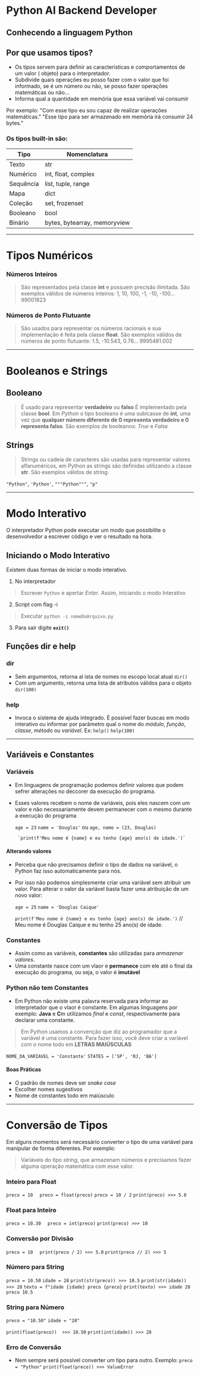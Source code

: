 # Python AI Backend Developer

## Conhecendo a linguagem Python

## Por que usamos tipos?
  - Os tipos servem para definir as caracteristicas e comportamentos de um valor ( objeto) para o interpretador.
  - Subdivide quais operações eu posso fazer com o valor que foi informado, se é um número ou não, se posso fazer operações matemáticas ou não...
  - Informa qual a quantidade em memória que essa variável vai consumir

  Por exemplo: 
    "Com esse tipo eu sou capaz de realizar operações matemáticas."
    "Esse tipo para ser armazenado em memória irá consumir 24 bytes."

### Os tipos built-in são:
| Tipo | Nomenclatura |
| ----------- | ----------- |
| Texto | str |
| Numérico | int, float, complex |
| Sequência | list, tuple, range |
| Mapa | dict |
| Coleção | set, frozenset|
| Booleano | bool |
| Binário | bytes, bytearray, memoryview |
<hr>

# Tipos Numéricos

### Números Inteiros
> São representados pela classe **int** e possuem precisão ilimitada.
São exemplos válidos de números inteiros:
1, 10, 100, -1, -10, -100... 99001823

### Números de Ponto Flutuante
> São usados para representar os números racionais e sua implementação é feita pela classe **float**.
São exemplos válidos de números de ponto flutuante:
1.5, -10.543, 0.76... 9995481.002

<hr>

# Booleanos e Strings

## Booleano
> É usado para representar **verdadeiro** ou **falso**
É implementado pela classe **bool**.
Em *Python* o tipo booleano é uma sublcasse de **int**, uma vez que **qualquer número diferente de 0 representa verdadeiro e 0 representa falso**.
São exemplos de booleanos:
*True* e *False*

## Strings
> Strings ou cadeia de caracteres são usadas para representar valores alfanuméricos, em Python as strings são definidas utilizando a classe **str**.
São exemplos válidos de string:

`"Python"`, `'Python'`, `"""Python"""`, `"p"` 
<hr>

# Modo Interativo

O interpretador Python pode executar um modo que possibilite o desenvolvedor a escrever código e ver o resultado na hora.

## Iniciando o Modo Interativo

Existem duas formas de iniciar o modo interativo.

1. No interpretador
 > Escrever `Python` e apertar *Enter*. Assim, iniciando o modo Interativo
2. Script com flag -i
 > Executar `python -i nomeDoArquivo.py`

3. Para sair digite **`exit()`**

## Funções dir e help
### dir
 - Sem argumentos, retorna al ista de nomes no escopo local atual
 `dir()`
 - Com um argumento, retorna uma lista de atributos válidos para o objeto
 `dir(100)`

### help
 - Invoca o sistema de ajuda integrado. É possível fazer buscas em modo interativo ou informar por parâmetro qual o nome do *módulo*, *função*, *classe*, *métod*o ou *variável*. Ex:
 `help()` `help(100)`


<hr>

## Variáveis e Constantes
### Variáveis
 - Em linguagens de programação podemos definir valores que podem sefrer alterações no deccorer da execução do programa.
 - Esses valores recebem o nome de variáveis, pois eles nascem com um valor e não necessariamente devem permanecer com o mesmo durante a execução do programa

      `age = 23`
      `name = 'Douglas'`
ou 
      `age, name = (23, Douglas)`

        `print(f'Meu nome é {name} e eu tenho {age} ano(s) de idade.')`

#### Alterando valores
- Perceba que não precisamos definir o tipo de dados na variável, o Python faz isso automaticamente para nós.
- Por isso não podemos simplesmente criar uma variável sem atribuir um valor.
Para alterar o valor da variável basta fazer uma atribuição de um novo valor:

  `age = 25`
  `name = 'Douglas Caique'`

  `print(f'Meu nome é {name} e eu tenho {age} ano(s) de idade.')` // Meu nome é Douglas Caique e eu tenho 25 ano(s) de idade.

### Constantes
- Assim como as variáveis, **constantes** são utilizadas para *armazenar valores*.
- Uma constante nasce com um vlaor e **permanece** com ele até o final da execução do programa, ou seja, o valor é **imutável**

### Python não tem Constantes
- Em Python não existe uma palavra reservada para informar ao interpretador que o vlaor é constante.
Em algumas linguagens por exemplo: **Java** e **C**m utilizamos *final* e *const*, respectivamente para declarar uma constante.

> Em Python usamos a convenção que diz ao programador que a variável é uma constante. Para fazer isso, você deve criar a variável com o nome todo em **LETRAS MAIÚSCULAS**

  `NOME_DA_VARIAVEL = 'Constante'`
  `STATES = ['SP', 'RJ, 'BA']`

  #### Boas Práticas
  - O padrão de nomes deve ser *snake case*
  - Escolher nomes sugestivos
  - Nome de constantes todo em maiúsculo
  <hr>

# Conversão de Tipos
Em alguns momentos será necessário converter o tipo de uma variável para manipular de forma diferentes. Por exemplo:
> Variáveis do tipo *string*, que armazenam números e precisamos fazer alguma operação matemática com esse valor.

### Inteiro para Float
`preco = 10  `
`preco = float(preco)`
`preco = 10 / 2`
`print(preco) >>> 5.0`

### Float para Inteiro
`preco = 10.30  `
`preco = int(preco)`
`print(preco) >>> 10`

### Conversão por Divisão
`preco = 10  `
`print(preco / 2) >>> 5.0`
`print(preco // 2) >>> 5`

### Número para String
`preco = 10.50`
`idade = 28`
`print(str(preco)) >>> 10.5`
`print(str(idade)) >>> 28`
`texto = f"idade {idade} preco {preco}`
`print(texto) >>> idade 28 preco 10.5`

### String para Número
`preco = "10.50"`
`idade = "28"`

`print(float(preco))  >>> 10.50`
`print(int(idade)) >>> 28`

### Erro de Conversão
- Nem sempre será possível converter um tipo para outro.
Exemplo:
`preco = "Python"`
`print(float(preco)) >>> ValueError` 